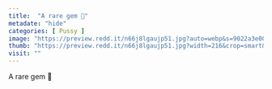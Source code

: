 ```yaml
---
title:  "A rare gem 💎"
metadate: "hide"
categories: [ Pussy ]
image: "https://preview.redd.it/n66j8lgaujp51.jpg?auto=webp&s=9022a3e00f83015a2175d26327a816193997d1ef"
thumb: "https://preview.redd.it/n66j8lgaujp51.jpg?width=216&crop=smart&auto=webp&s=e9b62f042f8e49bc52d27ce2363a37828641f1b8"
visit: ""
---
```

A rare gem 💎
